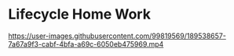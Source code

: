 # Lifecycle Home Work
https://user-images.githubusercontent.com/99819569/189538657-7a67a9f3-cabf-4bfa-a69c-6050eb475969.mp4
